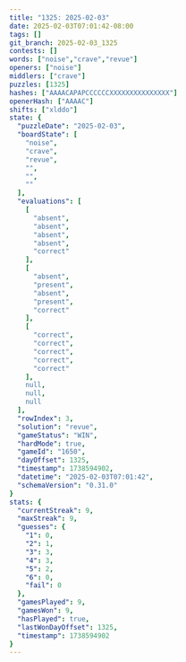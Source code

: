 ```yaml
---
title: "1325: 2025-02-03"
date: 2025-02-03T07:01:42-08:00
tags: []
git_branch: 2025-02-03_1325
contests: []
words: ["noise","crave","revue"]
openers: ["noise"]
middlers: ["crave"]
puzzles: [1325]
hashes: ["AAAACAPAPCCCCCCXXXXXXXXXXXXXXX"]
openerHash: ["AAAAC"]
shifts: ["xlddo"]
state: {
  "puzzleDate": "2025-02-03",
  "boardState": [
    "noise",
    "crave",
    "revue",
    "",
    "",
    ""
  ],
  "evaluations": [
    [
      "absent",
      "absent",
      "absent",
      "absent",
      "correct"
    ],
    [
      "absent",
      "present",
      "absent",
      "present",
      "correct"
    ],
    [
      "correct",
      "correct",
      "correct",
      "correct",
      "correct"
    ],
    null,
    null,
    null
  ],
  "rowIndex": 3,
  "solution": "revue",
  "gameStatus": "WIN",
  "hardMode": true,
  "gameId": "1650",
  "dayOffset": 1325,
  "timestamp": 1738594902,
  "datetime": "2025-02-03T07:01:42",
  "schemaVersion": "0.31.0"
}
stats: {
  "currentStreak": 9,
  "maxStreak": 9,
  "guesses": {
    "1": 0,
    "2": 1,
    "3": 3,
    "4": 3,
    "5": 2,
    "6": 0,
    "fail": 0
  },
  "gamesPlayed": 9,
  "gamesWon": 9,
  "hasPlayed": true,
  "lastWonDayOffset": 1325,
  "timestamp": 1738594902
}
---
```

<!-- more -->
